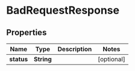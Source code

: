 # BadRequestResponse

## Properties
Name | Type | Description | Notes
------------ | ------------- | ------------- | -------------
**status** | **String** |  |  [optional]
